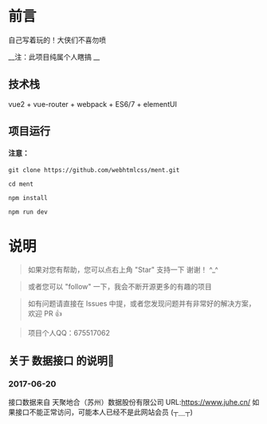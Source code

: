 ﻿# 前言

自己写着玩的！大侠们不喜勿喷


__注：此项目纯属个人瞎搞 __


## 技术栈

vue2 + vue-router + webpack + ES6/7 + elementUI


## 项目运行

#### 注意：

```
git clone https://github.com/webhtmlcss/ment.git

cd ment

npm install

npm run dev

```

# 说明

>  如果对您有帮助，您可以点右上角 "Star" 支持一下 谢谢！ ^_^

>  或者您可以 "follow" 一下，我会不断开源更多的有趣的项目

>  如有问题请直接在 Issues 中提，或者您发现问题并有非常好的解决方案，欢迎 PR 👍

>  项目个人QQ：675517062


## 关于 数据接口 的说明🤔

### 2017-06-20

接口数据来自 天聚地合（苏州）数据股份有限公司 URL:https://www.juhe.cn/ 如果接口不能正常访问，可能本人已经不是此网站会员 (┬＿┬)
